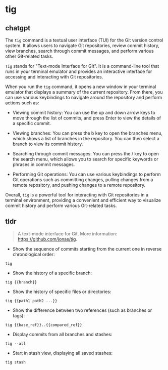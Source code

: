 # tig 
## chatgpt 
The `tig` command is a textual user interface (TUI) for the Git version control system. It allows users to navigate Git repositories, review commit history, view branches, search through commit messages, and perform various other Git-related tasks.

`Tig` stands for "Text-mode Interface for Git". It is a command-line tool that runs in your terminal emulator and provides an interactive interface for accessing and interacting with Git repositories.

When you run the `tig` command, it opens a new window in your terminal emulator that displays a summary of the current repository. From there, you can use various keybindings to navigate around the repository and perform actions such as:

- Viewing commit history: You can use the up and down arrow keys to move through the list of commits, and press Enter to view the details of a specific commit.

- Viewing branches: You can press the b key to open the branches menu, which shows a list of branches in the repository. You can then select a branch to view its commit history.

- Searching through commit messages: You can press the / key to open the search menu, which allows you to search for specific keywords or phrases in commit messages.

- Performing Git operations: You can use various keybindings to perform Git operations such as committing changes, pulling changes from a remote repository, and pushing changes to a remote repository.

Overall, `tig` is a powerful tool for interacting with Git repositories in a terminal environment, providing a convenient and efficient way to visualize commit history and perform various Git-related tasks. 

## tldr 
 
> A text-mode interface for Git.
> More information: <https://github.com/jonas/tig>.

- Show the sequence of commits starting from the current one in reverse chronological order:

`tig`

- Show the history of a specific branch:

`tig {{branch}}`

- Show the history of specific files or directories:

`tig {{path1 path2 ...}}`

- Show the difference between two references (such as branches or tags):

`tig {{base_ref}}..{{compared_ref}}`

- Display commits from all branches and stashes:

`tig --all`

- Start in stash view, displaying all saved stashes:

`tig stash`
